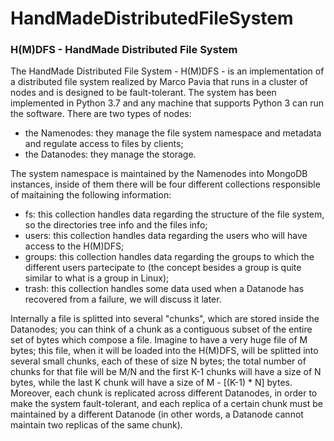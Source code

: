 # HandMadeDistributedFileSystem

### H(M)DFS - HandMade Distributed File System

The HandMade Distributed File System - H(M)DFS - is an implementation of a distributed file system realized by Marco Pavia that runs in a cluster of nodes and is designed to be fault-tolerant. 
The system has been implemented in Python 3.7 and any machine that supports Python 3 can run the software.
There are two types of nodes: 

- the Namenodes: they manage the file system namespace and metadata and regulate access to files by clients;
- the Datanodes: they manage the storage.

The system namespace is maintained by the Namenodes into MongoDB instances, inside of them there will be four different collections responsible of maitaining the following information:

- fs: this collection handles data regarding the structure of the file system, so the directories tree info and the files info;
- users: this collection handles data regarding the users who will have access to the H(M)DFS;
- groups: this  collection handles data regarding the groups to which the different users partecipate to (the concept besides a group is quite similar to what is a group in Linux);
- trash: this collection handles some data used when a Datanode has recovered from a failure, we will discuss it later.

Internally a file is splitted into several "chunks", which are stored inside the Datanodes; you can think of a chunk as a contiguous subset of the entire set of bytes which compose a file. Imagine to have a very huge file of M bytes; this file, when it will be loaded into the H(M)DFS, will be splitted into several small chunks, each of these of size N bytes; the total number of chunks for that file will be M/N and the first K-1 chunks will have a size of N bytes, while the last K chunk will have a size of M - [(K-1) * N] bytes. Moreover, each chunk is replicated across different Datanodes, in order to make the system fault-tolerant, and each replica of a certain chunk must be maintained by a different Datanode (in other words, a Datanode cannot maintain two replicas of the same chunk).
